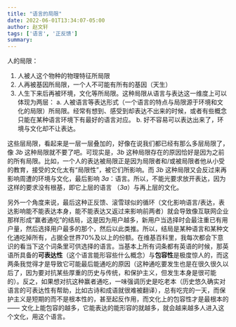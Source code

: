 ```yaml
---
title: "语言的局限"
date: 2022-06-01T13:34:07-05:00
author: 赵文轩
tags: ['语言', '正反馈']
summary: 
---
```


人的局限：
1. 人被人这个物种的物理特征所局限
2. 人再被基因所局限，一个人不可能有所有的基因（天生）
3. 人生下来后再被环境，文化等所局限。这种局限从语言与表达这一维度上可以体现为两层：
   a. 人被语言等表达形式（一个语言的特点与局限源于环境和文化的局限）所局限。经常有想到、感受到却表达不出来的时候，或者有些概念只能在某种语言环境下有最好的语言对应。
   b. 好不容易可以表达出来了，环境与文化却不让表达。

这些层局限，看起来是一层一层叠加的，好像在说我们都已经有那么多层局限了，像 *3b* 这种局限就不要了吧。可现实是，*3b* 这种局限存在的原因恰好是因为之前的所有局限。比如，一个人的表达被局限正是因为局限者和/或被局限者他从小受的教育，接受的文化太有“局限性”，被它们所影响。而 *3b* 这种局限又会反过来再影响周遭的环境与文化，最后影响 *3a*：语言。所以，不能光要求放开表达，因为这样的要求没有根基，即它上层的语言 （*3a*）与再上层的文化。

另外一个角度来说，最后这种正反馈、滚雪球似的循环（文化影响语言/表达，表达影响能不能表达本身，能不能表达又返过来影响前两者）就会导致像互联网企业那样形成“赢者通吃”的结局，这是因为用户越多，新用户当选择时会最注重已有用户量，然后选择用户最多的那个，然后以此类推。所以，结局是某种语言和某种文化通吃掉所有，占据全世界70%及以上的份额。在维基百科里，我每次都会下意识的看当下这个词条里可供选择的语言。当基本上所有词条都有英语的时候，那英语所具备的**可表达性**（这个语言能形容些什么概念）与**包容性**是极度惊人的，而这两条我觉得才是导致它可能最后能通吃的原因（这种通吃要发生也是在很久很久以后了，因为要对抗某些厚重的历史与传统，和保护主义，但发生本身是很可能的）。反之，如果想对抗这种赢者通吃，一味强调历史是吃老本（历史悠久确实对语言的可表达性有帮助，比如古诗和成语就很难被翻译），总有吃完的一天，而保护主义是短期的而不是根本性的，甚至起反作用，而文化上的包容性才是最根本的 —— 文化上能包容的越多，它能表达的能形容的就越多，就会越来越多人进入这个文化，用这个语言。

